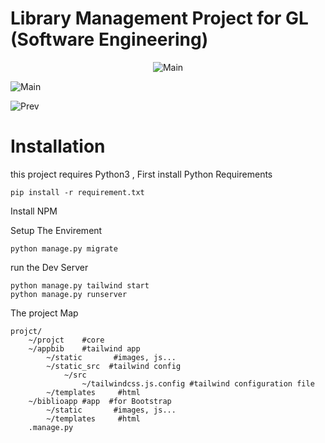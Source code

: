# Library Management Project for GL (Software Engineering)
<div align="center">

![Main](./assets/libra.png)

</div>

![Main](./assets/main.png)

![Prev](./assets/prev.png)

# Installation
this project requires Python3 , First
install Python Requirements
```
pip install -r requirement.txt
```
Install NPM

Setup The Envirement 
```
python manage.py migrate
```

run the Dev Server 
```
python manage.py tailwind start 
python manage.py runserver
```


The project Map
```
projct/
    ~/projct    #core
    ~/appbib    #tailwind app
        ~/static       #images, js...
        ~/static_src  #tailwind config
            ~/src
                ~/tailwindcss.js.config #tailwind configuration file
        ~/templates     #html
    ~/biblioapp #app  #for Bootstrap
        ~/static       #images, js...
        ~/templates     #html
    .manage.py
```

